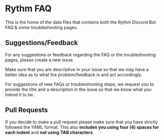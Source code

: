 # Rythm FAQ
This is the home of the data files that contains both the Rythm Discord Bot FAQ & some troubleshooting pages.

## Suggestions/Feedback
For any suggestions or feedback regarding the FAQ or the troubleshooting pages, please create a new issue.

Make sure that you are descriptive in your issue so that we may have a better idea as to what the problem/feedback is and act accordingly.

For suggestions of new FAQs or troubleshooting steps, we request you to provide the title and a description in the issue so that we know what you intend it to be.

## Pull Requests
If you decide to make a pull request please make sure that you have strictly followed the YAML format.
This also **includes you using four (4) spaces for each indent** and **not using TAB characters**.
